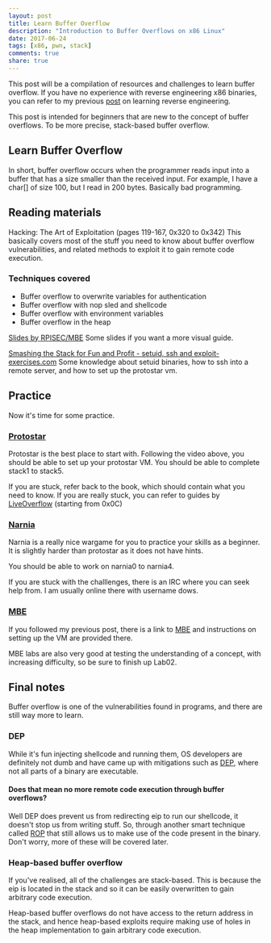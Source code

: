 ```yaml
---
layout: post
title: Learn Buffer Overflow
description: "Introduction to Buffer Overflows on x86 Linux"
date: 2017-06-24
tags: [x86, pwn, stack]
comments: true
share: true
---
```


This post will be a compilation of resources and challenges to learn buffer overflow.
If you have no experience with reverse engineering x86 binaries, you can refer to my previous [post](https://dowsll.github.io/2017-06-17/Learn-Reverse-Engineering/) on learning reverse engineering.

This post is intended for beginners that are new to the concept of buffer overflows. To be more precise, stack-based buffer overflow.

## Learn Buffer Overflow
In short, buffer overflow occurs when the programmer reads input into a buffer that has a size smaller than the received input. For example, I have a char[] of size 100, but I read in 200 bytes. Basically bad programming.

## Reading materials
Hacking: The Art of Exploitation (pages 119-167, 0x320 to 0x342)
This basically covers most of the stuff you need to know about buffer overflow vulnerabilities, and related methods to exploit it to gain remote code execution.

### Techniques covered
* Buffer overflow to overwrite variables for authentication
* Buffer overflow with nop sled and shellcode
* Buffer overflow with environment variables
* Buffer overflow in the heap

[Slides by RPISEC/MBE](http://security.cs.rpi.edu/courses/binexp-spring2015/lectures/5/04_lecture.pdf) Some slides if you want a more visual guide.

[Smashing the Stack for Fun and Profit - setuid, ssh and exploit-exercises.com](https://www.youtube.com/watch?v=Y-4WHf0of6Y) Some knowledge about setuid binaries, how to ssh into a remote server, and how to set up the protostar vm.

## Practice
Now it's time for some practice.

### [Protostar](https://exploit-exercises.com/protostar/)
Protostar is the best place to start with. Following the video above, you should be able to set up your protostar VM.
You should be able to complete stack1 to stack5.

If you are stuck, refer back to the book, which should contain what you need to know. If you are really stuck, you can refer to guides by [LiveOverflow](http://liveoverflow.com/binary_hacking/index.html) (starting from 0x0C)

### [Narnia](http://overthewire.org/wargames/narnia/)
Narnia is a really nice wargame for you to practice your skills as a beginner. It is slightly harder than protostar as it does not have hints.

You should be able to work on narnia0 to narnia4.

If you are stuck with the challlenges, there is an IRC where you can seek help from. I am usually online there with username dows.

### [MBE](https://github.com/RPISEC/MBE)
If you followed my previous post, there is a link to [MBE](https://github.com/RPISEC/MBE) and instructions on setting up the VM are provided there.

MBE labs are also very good at testing the understanding of a concept, with increasing difficulty, so be sure to finish up Lab02.

## Final notes
Buffer overflow is one of the vulnerabilities found in programs, and there are still way more to learn. 

### DEP
While it's fun injecting shellcode and running them, OS developers are definitely not dumb and have came up with mitigations such as [DEP](https://en.wikipedia.org/wiki/Executable_space_protection), where not all parts of a binary are executable.

#### Does that mean no more remote code execution through buffer overflows?
Well DEP does prevent us from redirecting eip to run our shellcode, it doesn't stop us from writing stuff. So, through another smart technique called [ROP](https://en.wikipedia.org/wiki/Return-oriented_programming) that still allows us to make use of the code present in the binary. Don't worry, more of these will be covered later.

### Heap-based buffer overflow
If you've realised, all of the challenges are stack-based. This is because the eip is located in the stack and so it can be easily overwritten to gain arbitrary code execution.

Heap-based buffer overflows do not have access to the return address in the stack, and hence heap-based exploits require making use of holes in the heap implementation to gain arbitrary code execution.
